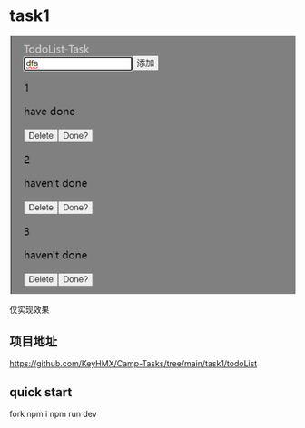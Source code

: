 # task1

![alt text](image.png)

仅实现效果

## 项目地址

https://github.com/KeyHMX/Camp-Tasks/tree/main/task1/todoList

## quick start

fork
npm i
npm run dev
